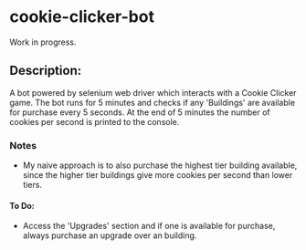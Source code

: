 # cookie-clicker-bot

Work in progress.

## Description:
A bot powered by selenium web driver which interacts with a Cookie Clicker game. The bot runs for
5 minutes and checks if any 'Buildings' are available for purchase every 5 seconds. At the end of 
5 minutes the number of cookies per second is printed to the console. 

### Notes
- My naive approach is to also purchase the highest tier building available, since the higher tier
buildings give more cookies per second than lower tiers.

#### To Do:
- Access the 'Upgrades' section and if one is available for purchase, always purchase an upgrade
over an building.